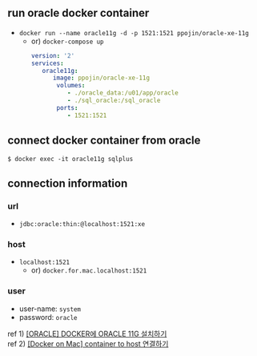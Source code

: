 ## run oracle docker container
- `docker run --name oracle11g -d -p 1521:1521 ppojin/oracle-xe-11g`
  - or) `docker-compose up`
    ```yml
    version: '2'
    services:
       oracle11g:
          image: ppojin/oracle-xe-11g
           volumes:
              - ./oracle_data:/u01/app/oracle
              - ./sql_oracle:/sql_oracle
           ports:
              - 1521:1521
    ```

## connect docker container from oracle
```
$ docker exec -it oracle11g sqlplus
```

## connection information
### url
- `jdbc:oracle:thin:@localhost:1521:xe`
### host
- `localhost:1521`
  - or) `docker.for.mac.localhost:1521`
### user
- user-name: `system`
- password: `oracle`


ref 1) [[ORACLE] DOCKER에 ORACLE 11G 설치하기](https://romeoh.tistory.com/entry/Oracle-docker%EC%97%90-Oracle-11g-%EC%84%A4%EC%B9%98%ED%95%98%EA%B8%B0)<br>
ref 2) [[Docker on Mac] container to host 연결하기](https://jinwooe.wordpress.com/2017/07/24/docker-on-mac-container-to-host-%EC%97%B0%EA%B2%B0%ED%95%98%EA%B8%B0/)
